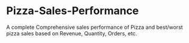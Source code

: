 # Pizza-Sales-Performance
A complete Comprehensive sales performance of Pizza and best/worst pizza sales based on Revenue, Quantity, Orders, etc.
